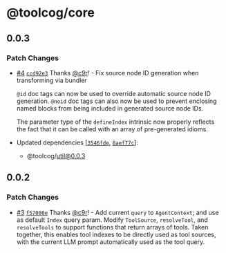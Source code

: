 # @toolcog/core

## 0.0.3

### Patch Changes

- [#4](https://github.com/toolcog/toolcog/pull/4) [`ccd92e3`](https://github.com/toolcog/toolcog/commit/ccd92e3b007776fa9334740533d6c668084cc7cf) Thanks [@c9r](https://github.com/c9r)! - Fix source node ID generation when transforming via bundler

  `@id` doc tags can now be used to override automatic source node ID generation.
  `@noid` doc tags can also now be used to prevent enclosing named blocks from
  being included in generated source node IDs.

  The parameter type of the `defineIndex` intrinsic now properly reflects the
  fact that it can be called with an array of pre-generated idioms.

- Updated dependencies [[`3546fde`](https://github.com/toolcog/toolcog/commit/3546fdeb47ba1561a0d135bd67096c5c5d9ea945), [`8aef77c`](https://github.com/toolcog/toolcog/commit/8aef77c6a830367fbc41170ef7e0700d32087d82)]:
  - @toolcog/util@0.0.3

## 0.0.2

### Patch Changes

- [#3](https://github.com/toolcog/toolcog/pull/3) [`f57080e`](https://github.com/toolcog/toolcog/commit/f57080e99a41fc8484ea46bd3c49a73cad01c996) Thanks [@c9r](https://github.com/c9r)! - Add current `query` to `AgentContext`; and use as default `Index` query param.
  Modify `ToolSource`, `resolveTool`, and `resolveTools` to support functions
  that return arrays of tools. Taken together, this enables tool indexes to be
  directly used as tool sources, with the current LLM prompt automatically used
  as the tool query.

